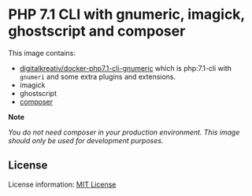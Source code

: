# PHP 7.1 CLI with gnumeric, imagick, ghostscript and composer

This image contains:

* [digitalkreativ/docker-php7.1-cli-gnumeric](https://github.com/digitalkreativ/docker-php7.1-cli-gnumeric) which is php:7.1-cli with `gnumeri` and some extra plugins and extensions.
* imagick
* ghostscript
* [composer](https://getcomposer.org/)

**Note** 

*You do not need composer in your production environment. This image should only be used for development purposes.*


## License

License information: [MIT License](LICENSE)
